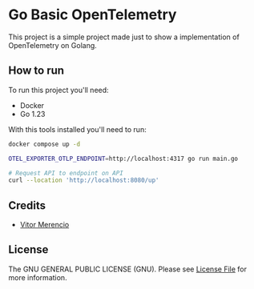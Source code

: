 # Go Basic OpenTelemetry

This project is a simple project made just to show a implementation of OpenTelemetry on Golang.

## How to run

To run this project you'll need:

- Docker
- Go 1.23

With this tools installed you'll need to run:

```bash
docker compose up -d

OTEL_EXPORTER_OTLP_ENDPOINT=http://localhost:4317 go run main.go

# Request API to endpoint on API
curl --location 'http://localhost:8080/up'
```

## Credits

- [Vitor Merencio](https://github.com/vitorhugoro1)

## License

The GNU GENERAL PUBLIC LICENSE (GNU). Please see [License File](LICENSE.md) for more information.
